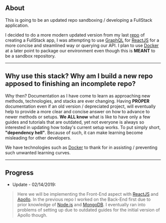 ## About

This is going to be an updated repo sandboxing / developing a FullStack application. 

I decided to do a more modern updated version from my last [repo](https://github.com/BaoPham92/GraphQL-ReactJS) of creating a FullStack app, I was attempting to use [GraphQL](https://graphql.org/) for [ReactJS](https://reactjs.org/) for a more concise and steamlined way or querying our API. I plan to use [Docker](https://www.docker.com/) at a later point to package our environment even though this is __MEANT__ to be a sandbox repository.

---

## Why use this stack? Why am I build a new repo apposed to finishing an incomplete repo?

Why then? Documentation as I have come to learn as approaching new methods, technologies, and stacks are ever changing. Having __PROPER__ documentation even if an old version / depreciated project, will eventually help to provide a more clear and concise answer on how to advance to newer methods or setups. __We ALL know__ what is like to have only a few guides and tutorials that are outdated, yet not everyone is always so interested in updating how today's current setup works. To put simply short, __"dependency hell"__. Because of such, it can make learning become misleading for other developers.

We have technologies such as [Docker](https://www.docker.com/) to thank for in assisting / preventing such unwanted learning curves.

---

## Progress

- Update - 02/14/2019:

> Here we will be implementing the Front-End aspect with [ReactJS](https://reactjs.org/) and [Apollo](https://www.apollographql.com/). In the previous repo I worked on the Back-End first due to prior knowledge of [Node.js](https://nodejs.org/en/) and [MongoDB](https://www.mongodb.com/). I eventually ran into problems of setting up due to outdated guides for the initial version of Apollo though.